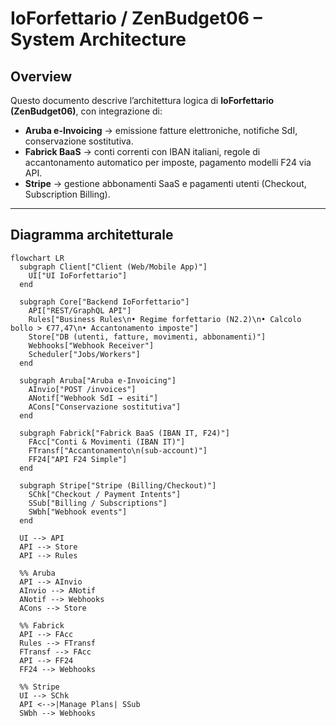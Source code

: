 # IoForfettario / ZenBudget06 – System Architecture

## Overview
Questo documento descrive l’architettura logica di **IoForfettario (ZenBudget06)**, con integrazione di:
- **Aruba e-Invoicing** → emissione fatture elettroniche, notifiche SdI, conservazione sostitutiva.
- **Fabrick BaaS** → conti correnti con IBAN italiani, regole di accantonamento automatico per imposte, pagamento modelli F24 via API.
- **Stripe** → gestione abbonamenti SaaS e pagamenti utenti (Checkout, Subscription Billing).

---

## Diagramma architetturale

```mermaid
flowchart LR
  subgraph Client["Client (Web/Mobile App)"]
    UI["UI IoForfettario"]
  end

  subgraph Core["Backend IoForfettario"]
    API["REST/GraphQL API"]
    Rules["Business Rules\n• Regime forfettario (N2.2)\n• Calcolo bollo > €77,47\n• Accantonamento imposte"]
    Store["DB (utenti, fatture, movimenti, abbonamenti)"]
    Webhooks["Webhook Receiver"]
    Scheduler["Jobs/Workers"]
  end

  subgraph Aruba["Aruba e-Invoicing"]
    AInvio["POST /invoices"]
    ANotif["Webhook SdI → esiti"]
    ACons["Conservazione sostitutiva"]
  end

  subgraph Fabrick["Fabrick BaaS (IBAN IT, F24)"]
    FAcc["Conti & Movimenti (IBAN IT)"]
    FTransf["Accantonamento\n(sub-account)"]
    FF24["API F24 Simple"]
  end

  subgraph Stripe["Stripe (Billing/Checkout)"]
    SChk["Checkout / Payment Intents"]
    SSub["Billing / Subscriptions"]
    SWbh["Webhook events"]
  end

  UI --> API
  API --> Store
  API --> Rules

  %% Aruba
  API --> AInvio
  AInvio --> ANotif
  ANotif --> Webhooks
  ACons --> Store

  %% Fabrick
  API --> FAcc
  Rules --> FTransf
  FTransf --> FAcc
  API --> FF24
  FF24 --> Webhooks

  %% Stripe
  UI --> SChk
  API <-->|Manage Plans| SSub
  SWbh --> Webhooks
